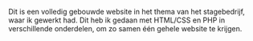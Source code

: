 Dit is een volledig gebouwde website in het thema van het stagebedrijf, waar ik gewerkt had. Dit heb ik gedaan met HTML/CSS en PHP in verschillende onderdelen, om zo samen één gehele website te krijgen. 